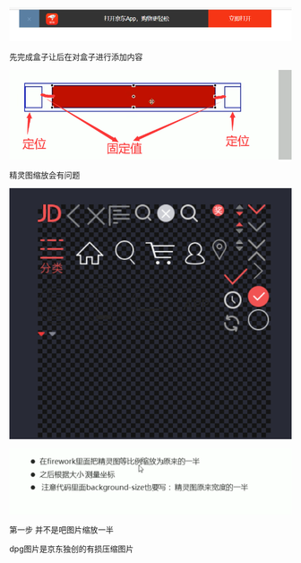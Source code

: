 ![image-20220705215602899](img/案例说明/image-20220705215602899.png)

先完成盒子让后在对盒子进行添加内容



![image-20220705215844413](img/案例说明/image-20220705215844413.png)



精灵图缩放会有问题

![image-20220705225607783](img/案例说明/image-20220705225607783.png)

![image-20220705230127684](img/案例说明/image-20220705230127684.png)

第一步 并不是吧图片缩放一半



dpg图片是京东独创的有损压缩图片

